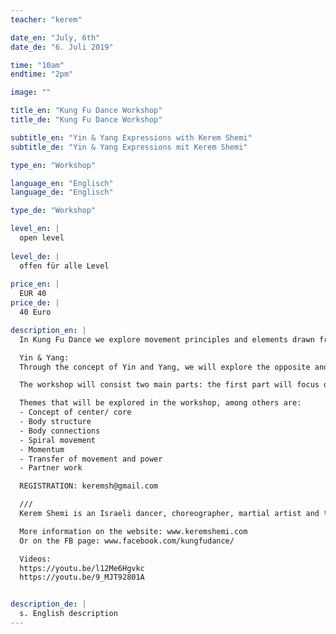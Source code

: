 ```yaml
---
teacher: "kerem"

date_en: "July, 6th"
date_de: "6. Juli 2019"

time: "10am"
endtime: "2pm"

image: ""

title_en: "Kung Fu Dance Workshop"
title_de: "Kung Fu Dance Workshop"

subtitle_en: "Yin & Yang Expressions with Kerem Shemi"
subtitle_de: "Yin & Yang Expressions mit Kerem Shemi"

type_en: "Workshop"

language_en: "Englisch"
language_de: "Englisch"

type_de: "Workshop"

level_en: |
  open level  
  
level_de: |
  offen für alle Level  
  
price_en: |
  EUR 40
price_de: |
  40 Euro

description_en: |
  In Kung Fu Dance we explore movement principles and elements drawn from internal Chinese martial arts. Through these principles, we can deepen our understanding of the kinesthetic body which further increase our awareness of movement possibilities and leads us into creative movement and dance.  

  Yin & Yang:  
  Through the concept of Yin and Yang, we will explore the opposite and complementary qualities and textures in the body and observe the different expressions which manifest.  In the Yin and Yang symbol, one half can't exist without the other.  In the same way, the movement qualities of Yang such as structure, expansion and power are interdependent to the Yin movement qualities which are softness, receiving and releasing. We will learn about the different attributes and how they support and transform each other in order to enrich our movement and presence.  

  The workshop will consist two main parts: the first part will focus on instructed movements and exercises inspired by internal martial arts. The second part will take the principles into guided improvisation, providing a platform for individual research and exploration.  

  Themes that will be explored in the workshop, among others are:  
  - Concept of center/ core  
  - Body structure  
  - Body connections   
  - Spiral movement  
  - Momentum  
  - Transfer of movement and power  
  - Partner work  

  REGISTRATION: keremsh@gmail.com  

  ///  
  Kerem Shemi is an Israeli dancer, choreographer, martial artist and teacher based in Berlin. Her daily practice consists of a unique combination of dance and martial arts, which manifests in her teaching and choreography. Kerem received her BA in dance and choreography at the Jerusalem Academy of Music and Dance. In Israel she has worked as a dancer with the choreographers Anat Shamgar and Ronnie Heller. She continued her movement research in China, living and training full time at the WDP school for internal Chinese martial arts of Wudang and in 2015 moved to the Academy for Internal Martial Arts in Berlin (Wudang Deutchland), where she is currently practicing and teaching.   

  More information on the website: www.keremshemi.com  
  Or on the FB page: www.facebook.com/kungfudance/  

  Videos:  
  https://youtu.be/l12Me6Hgvkc  
  https://youtu.be/9_MJT92801A  


description_de: |
  s. English description
---
```




